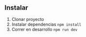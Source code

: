 ## Instalar

1. Clonar proyecto
2. Instalar dependencias ```npm install```
3. Correr en desarrollo ```npm run dev```

